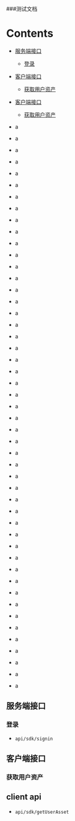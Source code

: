 ###测试文档
# Contents
- [服务端接口](##服务端接口)
    - [登录](###登录)
- [客户端接口](#客户端接口)
    - [获取用户资产](#获取用户资产)
- [客户端接口](#client-api)
    - [获取用户资产](#get-user-asset)

- a
- a
- a
- a
- a
- a
- a
- a
- a
- a
- a
- a
- a
- a
- a
- a
- a
- a
- a
- a
- a
- a
- a
- a
- a
- a
- a
- a
- a
- a
- a
- a
- a
- a
- a
- a
- a
- a
- a
- a
- a
- a
- a
- a
- a
- a
- a
- a
- a
## 服务端接口
### 登录
- `api/sdk/signin`
## 客户端接口
### 获取用户资产
## client api
- `api/sdk/getUserAsset`
